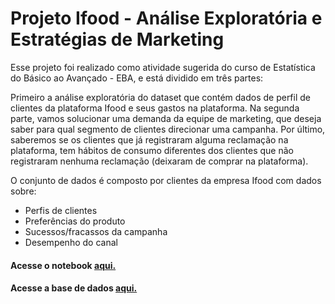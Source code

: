 # Projeto Ifood - Análise Exploratória e Estratégias de Marketing

Esse projeto foi realizado como atividade sugerida do curso de Estatística do Básico ao Avançado - EBA, e está dividido em três partes:

Primeiro a análise exploratória do dataset que contém dados de perfil de clientes da plataforma Ifood e seus gastos na plataforma. Na segunda parte, vamos solucionar uma demanda da equipe de marketing, que deseja saber para qual segmento de clientes direcionar uma campanha. Por último, saberemos se os clientes que já registraram alguma reclamação na plataforma, tem hábitos de consumo diferentes dos clientes que não registraram nenhuma reclamação (deixaram de comprar na plataforma).

O conjunto de dados é composto por clientes da empresa Ifood com dados sobre:

- Perfis de clientes
- Preferências do produto
- Sucessos/fracassos da campanha
-  Desempenho do canal

#### Acesse o notebook [aqui.]( https://github.com/CamilaALiv/Projeto-Ifood/blob/56aa09f8d372a3ee30a51803020c507ae89b1f49/Projeto_Ifood.ipynb )

#### Acesse a base de dados [aqui.]( mkt_data.csv)
